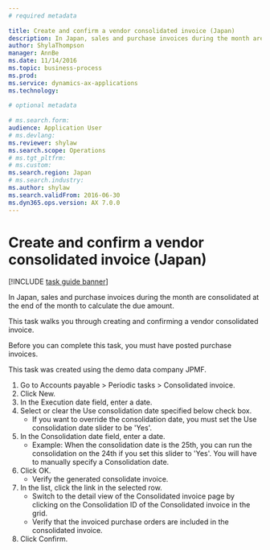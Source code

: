 ```yaml
--- 
# required metadata 
 
title: Create and confirm a vendor consolidated invoice (Japan)
description: In Japan, sales and purchase invoices during the month are consolidated at the end of the month to calculate the due amount. 
author: ShylaThompson
manager: AnnBe 
ms.date: 11/14/2016
ms.topic: business-process 
ms.prod:  
ms.service: dynamics-ax-applications 
ms.technology:  
 
# optional metadata 
 
# ms.search.form:   
audience: Application User 
# ms.devlang:  
ms.reviewer: shylaw
ms.search.scope: Operations 
# ms.tgt_pltfrm:  
# ms.custom:  
ms.search.region: Japan
# ms.search.industry: 
ms.author: shylaw
ms.search.validFrom: 2016-06-30 
ms.dyn365.ops.version: AX 7.0.0 
---
```

# Create and confirm a vendor consolidated invoice (Japan)

[!INCLUDE [task guide banner](../../includes/task-guide-banner.md)]

In Japan, sales and purchase invoices during the month are consolidated at the end of the month to calculate the due amount. 



This task walks you through creating and confirming a vendor consolidated invoice.



Before you can complete this task, you must have posted purchase invoices. 



This task was created using the demo data company JPMF.

1. Go to Accounts payable > Periodic tasks > Consolidated invoice.
2. Click New.
3. In the Execution date field, enter a date.
4. Select or clear the Use consolidation date specified below check box.
    * If you want to override the consolidation date, you must set the Use consolidation date slider to be 'Yes'.  
5. In the Consolidation date field, enter a date.
    * Example: When the consolidation date is the 25th, you can run the consolidation on the 24th if you set this slider to 'Yes'. You will have to manually specify a Consolidation date.  
6. Click OK.
    * Verify the generated  consolidate invoice.  
7. In the list, click the link in the selected row.
    * Switch to the detail view of the Consolidated invoice page by clicking on the Consolidation ID of the Consolidated invoice in the grid.  
    * Verify that the invoiced purchase orders are included in the consolidated invoice.  
8. Click Confirm.

